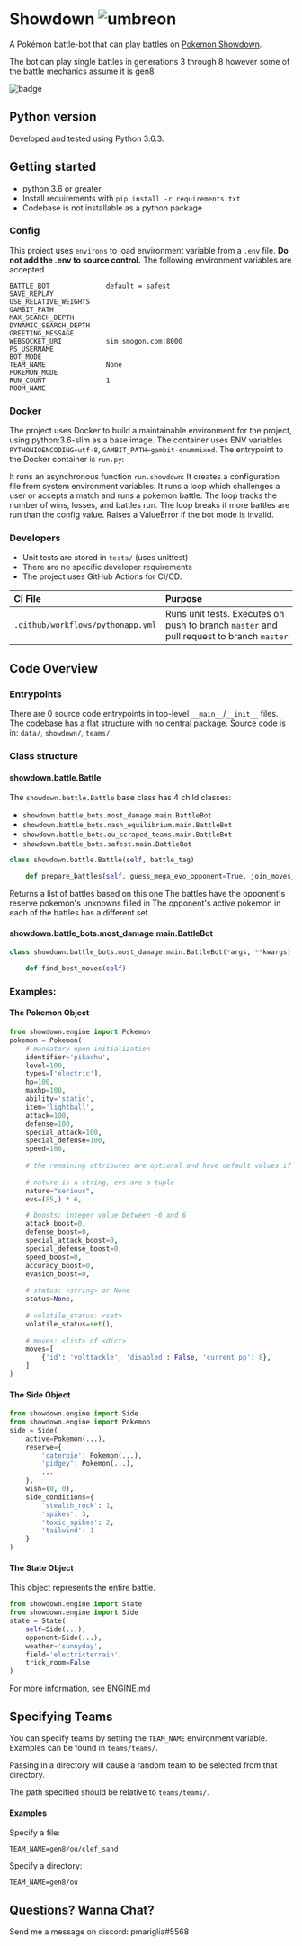 # Showdown  ![umbreon](https://play.pokemonshowdown.com/sprites/xyani/umbreon.gif)
A Pokémon battle-bot that can play battles on [Pokemon Showdown](https://pokemonshowdown.com/).

The bot can play single battles in generations 3 through 8 however some of the battle mechanics assume it is gen8.

![badge](https://action-badges.now.sh/pmariglia/showdown)

## Python version
Developed and tested using Python 3.6.3.

## Getting started

* python 3.6 or greater
* Install requirements with `pip install -r requirements.txt`
* Codebase is not installable as a python package 

### Config

This project uses `environs` to load environment variable from a `.env` file.
**Do not add the .env to source control.**
The following environment variables are accepted

```
BATTLE_BOT              default = safest
SAVE_REPLAY
USE_RELATIVE_WEIGHTS
GAMBIT_PATH
MAX_SEARCH_DEPTH
DYNAMIC_SEARCH_DEPTH
GREETING_MESSAGE
WEBSOCKET_URI           sim.smogon.com:8000
PS_USERNAME
BOT_MODE
TEAM_NAME               None
POKEMON_MODE
RUN_COUNT               1
ROOM_NAME
```
### Docker

The project uses Docker to build a maintainable environment for the project, using python:3.6-slim as a base image.
The container uses ENV variables `PYTHONIOENCODING=utf-8`, `GAMBIT_PATH=gambit-enummixed`.
The entrypoint to the Docker container is `run.py`:

It runs an asynchronous function `run.showdown`:
It creates a configuration file from system environment variables.
It runs a loop which challenges a user or accepts a match
and runs a pokemon battle.
The loop tracks the number of wins, losses, and battles run.
The loop breaks if more battles are run than the config value.
Raises a ValueError if the bot mode is invalid.

### Developers

* Unit tests are stored in `tests/` (uses unittest)
* There are no specific developer requirements
* The project uses GitHub Actions for CI/CD.

| CI File | Purpose |
|:--------|:--------|
| `.github/workflows/pythonapp.yml` | Runs unit tests. Executes on push to branch `master` and pull request to branch `master` |

## Code Overview

### Entrypoints

There are 0 source code entrypoints in top-level `__main__`/`__init__` files.
The codebase has a flat structure with no central package.
Source code is in:
`data/`,
`showdown/`,
`teams/`.

### Class structure

#### showdown.battle.Battle

The `showdown.battle.Battle` base class has 4 child classes:
* `showdown.battle_bots.most_damage.main.BattleBot`
* `showdown.battle_bots.nash_equilibrium.main.BattleBot`
* `showdown.battle_bots.ou_scraped_teams.main.BattleBot`
* `showdown.battle_bots.safest.main.BattleBot`

```python
class showdown.battle.Battle(self, battle_tag)
```

```python
    def prepare_battles(self, guess_mega_evo_opponent=True, join_moves_together=False)
```

Returns a list of battles based on this one
The battles have the opponent's reserve pokemon's unknowns filled in
The opponent's active pokemon in each of the battles has a different set.

#### showdown.battle_bots.most_damage.main.BattleBot

```python
class showdown.battle_bots.most_damage.main.BattleBot(*args, **kwargs)
```

```python
    def find_best_moves(self)
```

### Examples:

#### The Pokemon Object

```python
from showdown.engine import Pokemon
pokemon = Pokemon(
    # mandatory upon initialization
    identifier='pikachu',
    level=100,
    types=['electric'],
    hp=100,
    maxhp=100,
    ability='static',
    item='lightball',
    attack=100,
    defense=100,
    special_attack=100,
    special_defense=100,
    speed=100,
    
    # the remaining attributes are optional and have default values if not specified
    
    # nature is a string, evs are a tuple
    nature="serious",
    evs=(85,) * 6,

    # boosts: integer value between -6 and 6
    attack_boost=0,
    defense_boost=0,
    special_attack_boost=0,
    special_defense_boost=0,
    speed_boost=0,
    accuracy_boost=0,
    evasion_boost=0,
    
    # status: <string> or None
    status=None,
    
    # volatile_status: <set>
    volatile_status=set(),
    
    # moves: <list> of <dict>
    moves=[
        {'id': 'volttackle', 'disabled': False, 'current_pp': 8},
    ]
)
```

#### The Side Object


```python
from showdown.engine import Side
from showdown.engine import Pokemon
side = Side(
    active=Pokemon(...),
    reserve={
        'caterpie': Pokemon(...),
        'pidgey': Pokemon(...),
        ...
    },
    wish=(0, 0),
    side_conditions={
        'stealth_rock': 1,
        'spikes': 3,
        'toxic_spikes': 2,
        'tailwind': 1
    }
)
```

#### The State Object

This object represents the entire battle.

```python
from showdown.engine import State
from showdown.engine import Side
state = State(
    self=Side(...),
    opponent=Side(...),
    weather='sunnyday',
    field='electricterrain',
    trick_room=False
)
```

For more information, see [ENGINE.md](https://github.com/pmariglia/showdown/blob/master/ENGINE.md) 

## Specifying Teams
You can specify teams by setting the `TEAM_NAME` environment variable.
Examples can be found in `teams/teams/`.

Passing in a directory will cause a random team to be selected from that directory.

The path specified should be relative to `teams/teams/`.

#### Examples

Specify a file:
```
TEAM_NAME=gen8/ou/clef_sand
```

Specify a directory:
```
TEAM_NAME=gen8/ou
```

## Questions? Wanna Chat?
Send me a message on discord: pmariglia#5568

